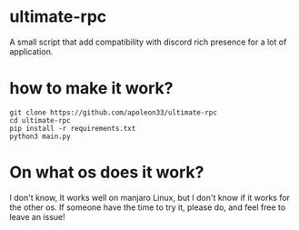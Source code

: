 # ultimate-rpc

A small script that add compatibility with discord rich presence for a lot of application.

# how to make it work?

```
git clone https://github.com/apoleon33/ultimate-rpc
cd ultimate-rpc
pip install -r requirements.txt
python3 main.py
```
# On what os does it work?
I don't know, It works well on manjaro Linux, but I don't know if it works for the other os. If someone have the time to try it, please do, and feel free to leave an issue!